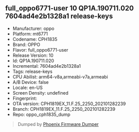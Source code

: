 ## full_oppo6771-user 10 QP1A.190711.020 7604ad4e2b1328a1 release-keys
- Manufacturer: oppo
- Platform: mt6771
- Codename: CPH1835
- Brand: OPPO
- Flavor: full_oppo6771-user
- Release Version: 10
- Id: QP1A.190711.020
- Incremental: 7604ad4e2b1328a1
- Tags: release-keys
- CPU Abilist: arm64-v8a,armeabi-v7a,armeabi
- A/B Device: false
- Locale: en-US
- Screen Density: undefined
- Fingerprint: 
- OTA version: CPH1819EX_11.F.25_2250_202101282239
- Branch: CPH1819EX_11.F.25_2250_202101282239
- Repo: oppo_cph1835_dump


>Dumped by [Phoenix Firmware Dumper](https://github.com/DroidDumps/phoenix_firmware_dumper)
